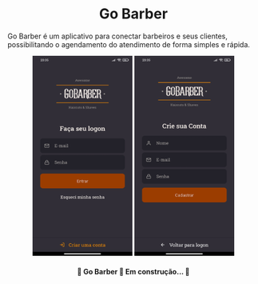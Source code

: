 <h1 align="center">Go Barber</h1>
  
  
	
  <p> Go Barber é um aplicativo para conectar barbeiros e seus clientes, possibilitando o agendamento do 
  atendimento de forma simples e rápida.</p>	
  
  <p align="center">
    <img src="src/assets/Screenshot_2021-01-04-20-35-12-198_com.appgobarber.jpg" width=200x height=400px/>
     <img src="src/assets/Screenshot_2021-01-04-20-35-25-006_com.appgobarber.jpg" width=200x height=400px/>
  </p>
  
  <h4 align="center"> 
	🚧  Go Barber 🚀 Em construção...  🚧
  </h4>
